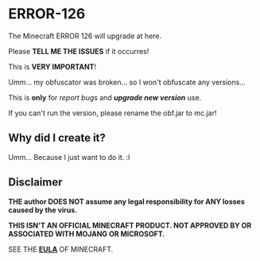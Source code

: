 # ERROR-126
The Minecraft ERROR 126 will upgrade at here.

Please **TELL ME THE ISSUES** if it occurres!

This is __VERY IMPORTANT__!

Umm... my obfuscator was broken... so I won't obfuscate any versions...

This is __only__ for _report bugs_ and ***upgrade new version*** use.

If you can't run the version, please rename the obf.jar to mc.jar! 
## Why did I create it?
Umm... Because I just want to do it. :l
## Disclaimer ##
**THE author DOES NOT assume any legal responsibility for ANY losses caused by the virus.**

**THIS ISN'T AN OFFICIAL MINECRAFT PRODUCT. NOT APPROVED BY OR ASSOCIATED WITH MOJANG OR MICROSOFT.**

SEE THE **[EULA](https://www.minecraft.net/en-us/eula, "The Official EULA of Minecraft")** OF MINECRAFT.
